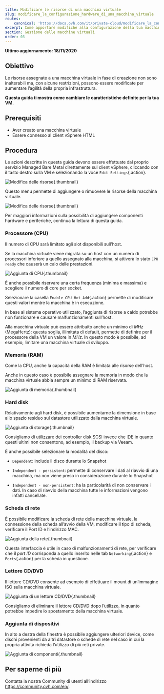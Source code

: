 ```yaml
---
title: Modificare le risorse di una macchina virtuale
slug: modificare_la_configurazione_hardware_di_una_macchina_virtuale
routes:
    canonical: 'https://docs.ovh.com/it/private-cloud/modificare_la_configurazione_hardware_di_una_macchina_virtuale/'
excerpt: Come apportare modifiche alla configurazione della tua macchina virtuale
section: Gestione delle macchine virtuali
order: 03
---
```



**Ultimo aggiornamento: 18/11/2020**

## Obiettivo

Le risorse assegnate a una macchina virtuale in fase di creazione non sono inalterabili ma, con alcune restrizioni, possono essere modificate per aumentare l’agilità della propria infrastruttura.

**Questa guida ti mostra come cambiare le caratteristiche definite per la tua VM.**


## Prerequisiti

- Aver creato una macchina virtuale
- Essere connesso al client vSphere HTML


## Procedura


Le azioni descritte in questa guida devono essere effettuate dal proprio servizio Managed Bare Metal direttamente sul client vSphere, cliccando con il tasto destro sulla VM e selezionando la voce `Edit Settings`{.action}.

![Modifica delle risorse](images/hardware01.png){.thumbnail}

Questo menu permette di aggiungere o rimuovere le risorse della macchina virtuale. 

![Modifica delle risorse](images/hardware02.png){.thumbnail}

Per maggiori informazioni sulla possibilità di aggiungere componenti hardware e periferiche, continua la lettura di questa guida.


### Processore (CPU)

Il numero di CPU sarà limitato agli slot disponibili sull’host.

Se la macchina virtuale viene migrata su un host con un numero di processori inferiore a quello assegnato alla macchina, si attiverà lo stato `CPU ready` che causerà un calo delle prestazioni.

![Aggiunta di CPU](images/hardware03.png){.thumbnail}

È anche possibile riservare una certa frequenza (minima e massima) e scegliere il numero di core per socket.

Selezionare la casella `Enable CPU Hot Add`{.action} permette di modificare questi valori mentre la macchina è in esecuzione.

In base al sistema operativo utilizzato, l’aggiunta di risorse a caldo potrebbe non funzionare e causare malfunzionamenti sull’host.

Alla macchina virtuale può essere attribuito anche un minimo di *MHz* (MegaHertz): questa soglia, illimitata di default, permette di definire per il processore della VM un valore in *MHz*. In questo modo è possibile, ad esempio, limitare una macchina virtuale di sviluppo.


### Memoria (RAM)

Come la CPU, anche la capacità della RAM è limitata alle risorse dell’host.

Anche in questo caso è possibile assegnare la memoria in modo che la macchina virtuale abbia sempre un minimo di RAM riservata.

![Aggiunta di memoria](images/hardware04.png){.thumbnail}


### Hard disk

Relativamente agli hard disk, è possibile aumentarne la dimensione in base allo spazio residuo sul datastore utilizzato dalla macchina virtuale.

![Aggiunta di storage](images/hardware05.png){.thumbnail}

Consigliamo di utilizzare dei controller disk SCSI invece che IDE in quanto questi ultimi non consentono, ad esempio, il backup via Veeam.

È anche possibile selezionare la modalità del disco:

- `Dependent`: include il disco durante lo Snapshot

- `Independent - persistent`: permette di conservare i dati al riavvio di una macchina, ma non viene preso in considerazione durante lo Snapshot

- `Independent - non-persistent`: ha la particolarità di non conservare i dati. In caso di riavvio della macchina tutte le informazioni vengono infatti cancellate.


### Scheda di rete

È possibile modificare la scheda di rete della macchina virtuale, la connessione della scheda all’avvio della VM, modificare il tipo di scheda, verificare il Port ID e l’indirizzo MAC.

![Aggiunta della rete](images/hardware06.png){.thumbnail}

Questa interfaccia è utile in caso di malfunzionamenti di rete, per verificare che il *port ID* corrisponda a quello inserito nelle tab `Networking`{.action} e `Ports`{.action} per la scheda in questione.


### Lettore CD/DVD

Il lettore CD/DVD consente ad esempio di effettuare il mount di un’immagine ISO sulla macchina virtuale.

![Aggiunta di un lettore CD/DVD](images/hardware07.png){.thumbnail}

Consigliamo di eliminare il lettore CD/DVD dopo l’utilizzo, in quanto potrebbe impedire lo spostamento della macchina virtuale.


### Aggiunta di dispositivi

In alto a destra della finestra è possibile aggiungere ulteriori device, come dischi provenienti da altri datastore o schede di rete nel caso in cui la propria attività richieda l’utilizzo di più reti private.

![Aggiunta di componenti](images/hardware08.png){.thumbnail}

## Per saperne di più

Contatta la nostra Community di utenti all’indirizzo <https://community.ovh.com/en/>.
